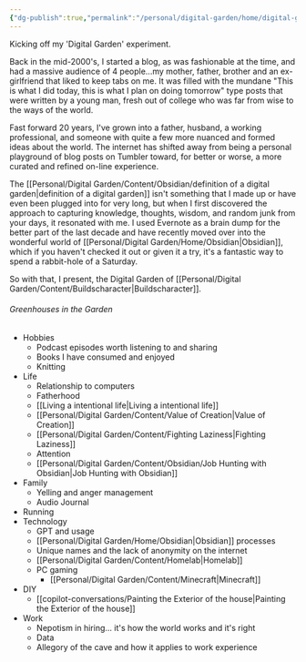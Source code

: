 ```yaml
---
{"dg-publish":true,"permalink":"/personal/digital-garden/home/digital-garden/","tags":["gardenEntry"],"created":"2023-11-03T16:53:23.706-04:00"}
---
```


Kicking off my 'Digital Garden' experiment. 

Back in the mid-2000's, I started a blog, as was fashionable at the time, and had a massive audience of 4 people...my mother, father, brother and an ex-girlfriend that liked to keep tabs on me. It was filled with the mundane "This is what I did today, this is what I plan on doing tomorrow" type posts that were written by a young man, fresh out of college who was far from wise to the ways of the world. 

Fast forward 20 years, I've grown into a father, husband, a working professional, and someone with quite a few more nuanced and formed ideas about the world. The internet has shifted away from being a personal playground of blog posts on Tumbler toward, for better or worse, a more curated and refined on-line experience. 

The [[Personal/Digital Garden/Content/Obsidian/definition of a digital garden\|definition of a digital garden]] isn't something that I made up or have even been plugged into for very long, but when I first discovered the approach to capturing knowledge, thoughts, wisdom, and random junk from your days, it resonated with me. I used Evernote as a brain dump for the better part of the last decade and have recently moved over into the wonderful world of [[Personal/Digital Garden/Home/Obsidian\|Obsidian]], which if you haven't checked it out or given it a try, it's a fantastic way to spend a rabbit-hole of a Saturday. 

So with that, I present, the Digital Garden of [[Personal/Digital Garden/Content/Buildscharacter\|Buildscharacter]]. 

###### Greenhouses in the Garden
* Hobbies
	* Podcast episodes worth listening to and sharing
	* Books I have consumed and enjoyed
	* Knitting
* Life
	* Relationship to computers
	* Fatherhood
	* [[Living a intentional life\|Living a intentional life]]
	* [[Personal/Digital Garden/Content/Value of Creation\|Value of Creation]]
	* [[Personal/Digital Garden/Content/Fighting Laziness\|Fighting Laziness]]
	* Attention 
	* [[Personal/Digital Garden/Content/Obsidian/Job Hunting with Obsidian\|Job Hunting with Obsidian]]
* Family
	* Yelling and anger management
	* Audio Journal
* Running
* Technology
	* GPT and usage
	* [[Personal/Digital Garden/Home/Obsidian\|Obsidian]] processes
	* Unique names and the lack of anonymity on the internet
	* [[Personal/Digital Garden/Content/Homelab\|Homelab]]
	* PC gaming
		* [[Personal/Digital Garden/Content/Minecraft\|Minecraft]]
* DIY
	* [[copilot-conversations/Painting the Exterior of the house\|Painting the Exterior of the house]]
* Work
	* Nepotism in hiring... it's how the world works and it's right
	* Data
	* Allegory of the cave and how it applies to work experience

